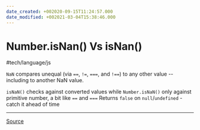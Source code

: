 ```yaml
---
date_created: +002020-09-15T11:24:57.000
date_modified: +002021-03-04T15:38:46.000
---
```


# Number.isNan() Vs isNan()

#tech/language/js

`NaN` compares unequal (via `==`, `!=`, `===`, and `!==`) to any other value -- including to another NaN value.

`isNaN()` checks against converted values while `Number.isNaN()` only against primitive number, a bit like `==` and `===` Returns `false` on `null`/`undefined` - catch it ahead of time

---

[Source](https://developer.mozilla.org/en-US/docs/Web/JavaScript/Reference/Global_Objects/NaN)
